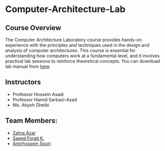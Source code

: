 # Computer-Architecture-Lab

## Course Overview
The Computer Architecture Laboratory course provides hands-on experience with the principles and techniques used in the design and analysis of computer architectures. This course is essential for understanding how computers work at a fundamental level, and it involves practical lab sessions to reinforce theoretical concepts. You can download lab manual from [here](https://github.com/foratik/Computer-Architecture-Lab/blob/main/Arch%20Lab.pdf). 

## Instructors
- Professor Hossein Asadi
- Professor Hamid Sarbazi-Azad
- Ms. Atiyeh Gheibi

## Team Members:
- [Zahra Azar](https://github.com/Azar-Z)
- [Saeed Forati K.](https://github.com/foratik)
- [Amirhossein Souri](https://github.com/Amir14Souri)



 
